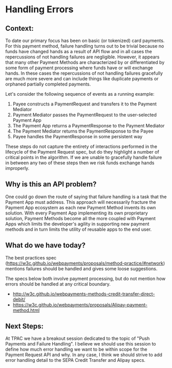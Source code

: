 # Handling Errors

## Context:

To date our primary focus has been on basic (or tokenized) card payments. For this payment method, failure handling turns out to be trivial because no funds have changed hands as a result of API flow and in all cases the repercussions of not handling failures are negligible. However, it appears that many other Payment Methods are characterized by or differentiated by some form of payment processing where funds have or will exchange hands. In these cases the repercussions of not handling failures gracefully are much more severe and can include things like duplicate payments or orphaned partially completed payments.

Let's consider the following sequence of events as a running example:

1. Payee constructs a PaymentRequest and transfers it to the Payment Mediator
2. Payment Mediator passes the PaymentRequest to the user-selected Payment App
3. The Payment App returns a PaymentResponse to the Payment Mediator
4. The Payment Mediator returns the PaymentResponse to the Payee
5. Payee handles the PaymentResponse in some persistent way

These steps do not capture the entirety of interactions performed in the lifecycle of the Payment Request spec, but do they highlight a number of critical points in the algorithm. If we are unable to gracefully handle failure in between any two of these steps then we risk funds exchange hands improperly.

## Why is this an API problem?

One could go down the route of saying that failure handling is a task that the Payment App must address. This approach will necessarily fracture the Payment App ecosystem as each new Payment Method invents its own solution. With every Payment App implementing its own proprietary solution, Payment Methods become all the more coupled with Payment Apps which limits the developer's agility in supporting new payment methods and in turn limits the utility of reusable apps to the end user.

## What do we have today?

The best practices spec (https://w3c.github.io/webpayments/proposals/method-practice/#network) mentions failures should be handled and gives some loose suggestions.

The specs below both involve payment processing, but do not mention how errors should be handled at any critical boundary.

* http://w3c.github.io/webpayments-methods-credit-transfer-direct-debit/
* https://w3c.github.io/webpayments/proposals/Alipay-payment-method.html

## Next Steps:

At TPAC we have a breakout session dedicated to the topic of "Push Payments and Failure Handling". I believe we should use this session to define how much error handling we want to be within scope for the Payment Request API and why. In any case, I think we should strive to add error handling detail to the SEPA Credit Transfer and Alipay specs.
